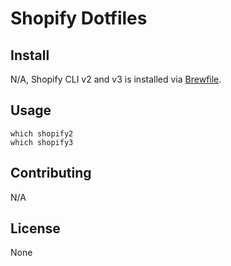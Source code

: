 # Shopify Dotfiles

## Install

N/A, Shopify CLI v2 and v3 is installed via [Brewfile](../brew/Brewfile).

## Usage

```
which shopify2
which shopify3
```

## Contributing

N/A

## License

None
